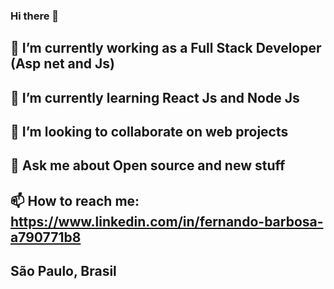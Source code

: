 ### Hi there 👋

## 🔭 I’m currently working as a Full Stack Developer (Asp net and Js)
## 🌱 I’m currently learning React Js and Node Js
## 👯 I’m looking to collaborate on web projects
## 💬 Ask me about Open source and new stuff
## 📫 How to reach me: https://www.linkedin.com/in/fernando-barbosa-a790771b8
## São Paulo, Brasil

